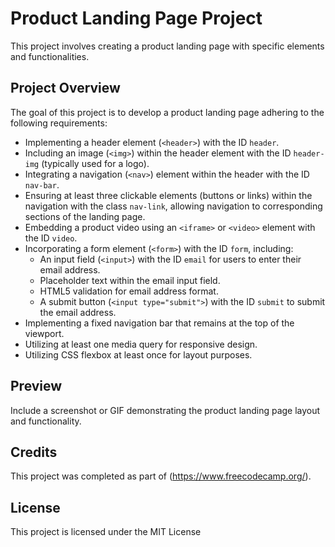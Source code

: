 # Product Landing Page Project

This project involves creating a product landing page with specific elements and functionalities.

## Project Overview

The goal of this project is to develop a product landing page adhering to the following requirements:

- Implementing a header element (`<header>`) with the ID `header`.
- Including an image (`<img>`) within the header element with the ID `header-img` (typically used for a logo).
- Integrating a navigation (`<nav>`) element within the header with the ID `nav-bar`.
- Ensuring at least three clickable elements (buttons or links) within the navigation with the class `nav-link`, allowing navigation to corresponding sections of the landing page.
- Embedding a product video using an `<iframe>` or `<video>` element with the ID `video`.
- Incorporating a form element (`<form>`) with the ID `form`, including:
  - An input field (`<input>`) with the ID `email` for users to enter their email address.
  - Placeholder text within the email input field.
  - HTML5 validation for email address format.
  - A submit button (`<input type="submit">`) with the ID `submit` to submit the email address.
- Implementing a fixed navigation bar that remains at the top of the viewport.
- Utilizing at least one media query for responsive design.
- Utilizing CSS flexbox at least once for layout purposes.

## Preview
Include a screenshot or GIF demonstrating the product landing page layout and functionality.

## Credits
This project was completed as part of (https://www.freecodecamp.org/).

## License
This project is licensed under the MIT License

